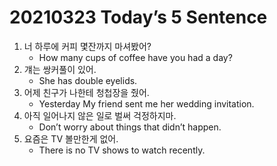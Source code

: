 # 20210323 Today’s 5 Sentence



1. 너 하루에 커피 몇잔까지 마셔봤어?
   - How many cups of coffee have you had a day?
2. 걔는 쌍커풀이 있어.
   - She has double eyelids.
3. 어제 친구가 나한테 청첩장을 줬어.
   - Yesterday My friend sent me her wedding invitation.
4. 아직 일어나지 않은 일로 벌써 걱정하지마.
   - Don’t worry about things that didn’t happen.
5. 요즘은 TV 볼만한게 없어.
   - There is no TV shows to watch recently.